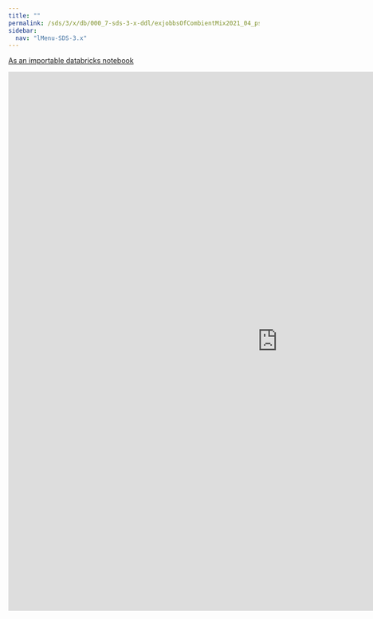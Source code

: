 ```yaml
---
title: ""
permalink: /sds/3/x/db/000_7-sds-3-x-ddl/exjobbsOfCombientMix2021_04_pspnet_tuning_parallel/
sidebar:
  nav: "lMenu-SDS-3.x"
---
```


[As an importable databricks notebook](https://lamastex.github.io/scalable-data-science/sds/3/x/db/000_7-sds-3-x-ddl/exjobbsOfCombientMix2021_04_pspnet_tuning_parallel.html)

<iframe src="https://lamastex.github.io/scalable-data-science/sds/3/x/db/000_7-sds-3-x-ddl/exjobbsOfCombientMix2021_04_pspnet_tuning_parallel.html" width="1080" height="1080" frameborder="0"></iframe>
